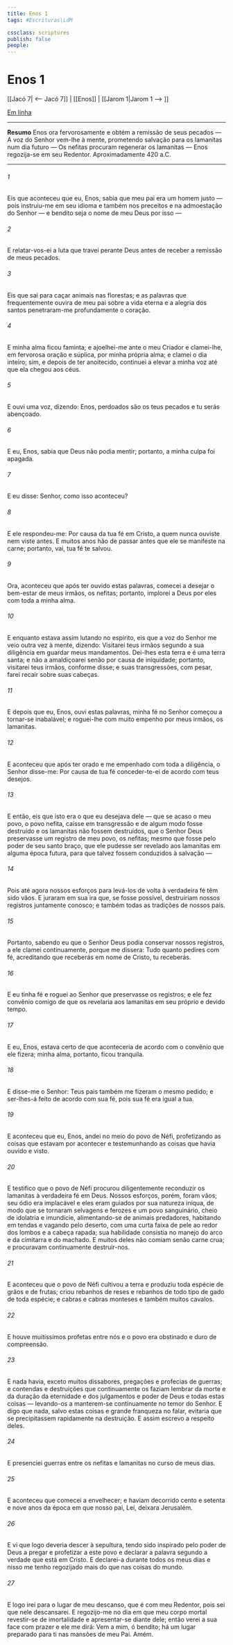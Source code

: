 ```yaml
---
title: Enos 1
tags: #Escrituras\LdM

cssclass: scriptures
publish: false
people:
---
```


# Enos 1
[[Jacó 7| <-- Jacó 7]] | [[Enos]] | [[Jarom 1|Jarom 1 --> ]]

[Em linha](https://churchofjesuschrist.org/study/scriptures/bofm/enos/1?lang=por)

---
__Resumo__
Enos ora fervorosamente e obtém a remissão de seus pecados — A voz do Senhor vem-lhe à mente, prometendo salvação para os lamanitas num dia futuro — Os nefitas procuram regenerar os lamanitas — Enos regozija-se em seu Redentor. Aproximadamente 420 a.C.

---
###### 1 
Eis que aconteceu que eu, Enos, sabia que meu pai era um homem justo — pois instruiu-me em seu idioma e também nos preceitos e na admoestação do Senhor — e bendito seja o nome de meu Deus por isso —

###### 2 
E relatar-vos-ei a luta que travei perante Deus antes de receber a remissão de meus pecados.

###### 3 
Eis que saí para caçar animais nas florestas; e as palavras que frequentemente ouvira de meu pai sobre a vida eterna e a alegria dos santos penetraram-me profundamente o coração.

###### 4 
E minha alma ficou faminta; e ajoelhei-me ante o meu Criador e clamei-lhe, em fervorosa oração e súplica, por minha própria alma; e clamei o dia inteiro; sim, e depois de ter anoitecido, continuei a elevar a minha voz até que ela chegou aos céus.

###### 5 
E ouvi uma voz, dizendo: Enos, perdoados são os teus pecados e tu serás abençoado.

###### 6 
E eu, Enos, sabia que Deus não podia mentir; portanto, a minha culpa foi apagada.

###### 7 
E eu disse: Senhor, como isso aconteceu?

###### 8 
E ele respondeu-me: Por causa da tua fé em Cristo, a quem nunca ouviste nem viste antes. E muitos anos hão de passar antes que ele se manifeste na carne; portanto, vai, tua fé te salvou.

###### 9 
Ora, aconteceu que após ter ouvido estas palavras, comecei a desejar o bem-estar de meus irmãos, os nefitas; portanto, implorei a Deus por eles com toda a minha alma.

###### 10 
E enquanto estava assim lutando no espírito, eis que a voz do Senhor me veio outra vez à mente, dizendo: Visitarei teus irmãos segundo a sua diligência em guardar meus mandamentos. Dei-lhes esta terra e é uma terra santa; e não a amaldiçoarei senão por causa de iniquidade; portanto, visitarei teus irmãos, conforme disse; e suas transgressões, com pesar, farei recair sobre suas cabeças.

###### 11 
E depois que eu, Enos, ouvi estas palavras, minha fé no Senhor começou a tornar-se inabalável; e roguei-lhe com muito empenho por meus irmãos, os lamanitas.

###### 12 
E aconteceu que após ter orado e me empenhado com toda a diligência, o Senhor disse-me: Por causa de tua fé conceder-te-ei de acordo com teus desejos.

###### 13 
E então, eis que isto era o que eu desejava dele — que se acaso o meu povo, o povo nefita, caísse em transgressão e de algum modo fosse destruído e os lamanitas não fossem destruídos, que o Senhor Deus preservasse um registro de meu povo, os nefitas; mesmo que fosse pelo poder de seu santo braço, que ele pudesse ser revelado aos lamanitas em alguma época futura, para que talvez fossem conduzidos à salvação —

###### 14 
Pois até agora nossos esforços para levá-los de volta à verdadeira fé têm sido vãos. E juraram em sua ira que, se fosse possível, destruiriam nossos registros juntamente conosco; e também todas as tradições de nossos pais.

###### 15 
Portanto, sabendo eu que o Senhor Deus podia conservar nossos registros, a ele clamei continuamente, porque me dissera: Tudo quanto pedires com fé, acreditando que receberás em nome de Cristo, tu receberás.

###### 16 
E eu tinha fé e roguei ao Senhor que preservasse os registros; e ele fez convênio comigo de que os revelaria aos lamanitas em seu próprio e devido tempo.

###### 17 
E eu, Enos, estava certo de que aconteceria de acordo com o convênio que ele fizera; minha alma, portanto, ficou tranquila.

###### 18 
E disse-me o Senhor: Teus pais também me fizeram o mesmo pedido; e ser-lhes-á feito de acordo com sua fé, pois sua fé era igual a tua.

###### 19 
E aconteceu que eu, Enos, andei no meio do povo de Néfi, profetizando as coisas que estavam por acontecer e testemunhando as coisas que havia ouvido e visto.

###### 20 
E testifico que o povo de Néfi procurou diligentemente reconduzir os lamanitas à verdadeira fé em Deus. Nossos esforços, porém, foram vãos; seu ódio era implacável e eles eram guiados por sua natureza iníqua, de modo que se tornaram selvagens e ferozes e um povo sanguinário, cheio de idolatria e imundície, alimentando-se de animais predadores, habitando em tendas e vagando pelo deserto, com uma curta faixa de pele ao redor dos lombos e a cabeça rapada; sua habilidade consistia no manejo do arco e da cimitarra e do machado. E muitos deles não comiam senão carne crua; e procuravam continuamente destruir-nos.

###### 21 
E aconteceu que o povo de Néfi cultivou a terra e produziu toda espécie de grãos e de frutas; criou rebanhos de reses e rebanhos de todo tipo de gado de toda espécie; e cabras e cabras monteses e também muitos cavalos.

###### 22 
E houve muitíssimos profetas entre nós e o povo era obstinado e duro de compreensão.

###### 23 
E nada havia, exceto muitos dissabores, pregações e profecias de guerras; e contendas e destruições que continuamente os faziam lembrar da morte e da duração da eternidade e dos julgamentos e poder de Deus e todas estas coisas — levando-os a manterem-se continuamente no temor do Senhor. E digo que nada, salvo estas coisas e grande franqueza no falar, evitaria que se precipitassem rapidamente na destruição. E assim escrevo a respeito deles.

###### 24 
E presenciei guerras entre os nefitas e lamanitas no curso de meus dias.

###### 25 
E aconteceu que comecei a envelhecer; e haviam decorrido cento e setenta e nove anos da época em que nosso pai, Leí, deixara Jerusalém.

###### 26 
E vi que logo deveria descer à sepultura, tendo sido inspirado pelo poder de Deus a pregar e profetizar a este povo e declarar a palavra segundo a verdade que está em Cristo. E declarei-a durante todos os meus dias e nisso me tenho regozijado mais do que nas coisas do mundo.

###### 27 
E logo irei para o lugar de meu descanso, que é com meu Redentor, pois sei que nele descansarei. E regozijo-me no dia em que meu corpo mortal revestir-se de imortalidade e apresentar-se diante dele; então verei a sua face com prazer e ele me dirá: Vem a mim, ó bendito; há um lugar preparado para ti nas mansões de meu Pai. Amém.

